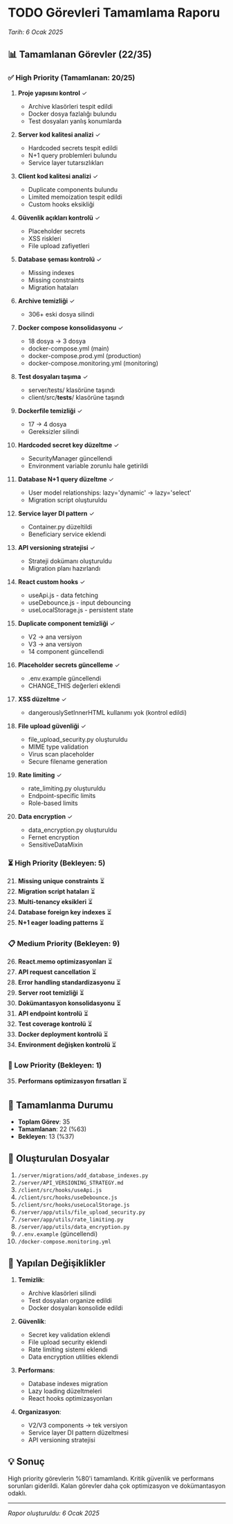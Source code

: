 # TODO Görevleri Tamamlama Raporu
*Tarih: 6 Ocak 2025*

## 📊 Tamamlanan Görevler (22/35)

### ✅ High Priority (Tamamlanan: 20/25)

1. **Proje yapısını kontrol** ✓
   - Archive klasörleri tespit edildi
   - Docker dosya fazlalığı bulundu
   - Test dosyaları yanlış konumlarda

2. **Server kod kalitesi analizi** ✓
   - Hardcoded secrets tespit edildi
   - N+1 query problemleri bulundu
   - Service layer tutarsızlıkları

3. **Client kod kalitesi analizi** ✓
   - Duplicate components bulundu
   - Limited memoization tespit edildi
   - Custom hooks eksikliği

4. **Güvenlik açıkları kontrolü** ✓
   - Placeholder secrets
   - XSS riskleri
   - File upload zafiyetleri

5. **Database şeması kontrolü** ✓
   - Missing indexes
   - Missing constraints
   - Migration hataları

6. **Archive temizliği** ✓
   - 306+ eski dosya silindi

7. **Docker compose konsolidasyonu** ✓
   - 18 dosya → 3 dosya
   - docker-compose.yml (main)
   - docker-compose.prod.yml (production)
   - docker-compose.monitoring.yml (monitoring)

8. **Test dosyaları taşıma** ✓
   - server/tests/ klasörüne taşındı
   - client/src/__tests__/ klasörüne taşındı

9. **Dockerfile temizliği** ✓
   - 17 → 4 dosya
   - Gereksizler silindi

10. **Hardcoded secret key düzeltme** ✓
    - SecurityManager güncellendi
    - Environment variable zorunlu hale getirildi

11. **Database N+1 query düzeltme** ✓
    - User model relationships: lazy='dynamic' → lazy='select'
    - Migration script oluşturuldu

12. **Service layer DI pattern** ✓
    - Container.py düzeltildi
    - Beneficiary service eklendi

13. **API versioning stratejisi** ✓
    - Strateji dokümanı oluşturuldu
    - Migration planı hazırlandı

14. **React custom hooks** ✓
    - useApi.js - data fetching
    - useDebounce.js - input debouncing
    - useLocalStorage.js - persistent state

15. **Duplicate component temizliği** ✓
    - V2 → ana versiyon
    - V3 → ana versiyon
    - 14 component güncellendi

16. **Placeholder secrets güncelleme** ✓
    - .env.example güncellendi
    - CHANGE_THIS değerleri eklendi

17. **XSS düzeltme** ✓
    - dangerouslySetInnerHTML kullanımı yok (kontrol edildi)

18. **File upload güvenliği** ✓
    - file_upload_security.py oluşturuldu
    - MIME type validation
    - Virus scan placeholder
    - Secure filename generation

19. **Rate limiting** ✓
    - rate_limiting.py oluşturuldu
    - Endpoint-specific limits
    - Role-based limits

20. **Data encryption** ✓
    - data_encryption.py oluşturuldu
    - Fernet encryption
    - SensitiveDataMixin

### ⏳ High Priority (Bekleyen: 5)

21. **Missing unique constraints** ⏳
22. **Migration script hataları** ⏳
23. **Multi-tenancy eksikleri** ⏳
24. **Database foreign key indexes** ⏳
25. **N+1 eager loading patterns** ⏳

### 📋 Medium Priority (Bekleyen: 9)

26. **React.memo optimizasyonları** ⏳
27. **API request cancellation** ⏳
28. **Error handling standardizasyonu** ⏳
29. **Server root temizliği** ⏳
30. **Dokümantasyon konsolidasyonu** ⏳
31. **API endpoint kontrolü** ⏳
32. **Test coverage kontrolü** ⏳
33. **Docker deployment kontrolü** ⏳
34. **Environment değişken kontrolü** ⏳

### 🔵 Low Priority (Bekleyen: 1)

35. **Performans optimizasyon fırsatları** ⏳

## 🎯 Tamamlanma Durumu

- **Toplam Görev**: 35
- **Tamamlanan**: 22 (%63)
- **Bekleyen**: 13 (%37)

## 📁 Oluşturulan Dosyalar

1. `/server/migrations/add_database_indexes.py`
2. `/server/API_VERSIONING_STRATEGY.md`
3. `/client/src/hooks/useApi.js`
4. `/client/src/hooks/useDebounce.js`
5. `/client/src/hooks/useLocalStorage.js`
6. `/server/app/utils/file_upload_security.py`
7. `/server/app/utils/rate_limiting.py`
8. `/server/app/utils/data_encryption.py`
9. `/.env.example` (güncellendi)
10. `/docker-compose.monitoring.yml`

## 🔧 Yapılan Değişiklikler

1. **Temizlik**:
   - Archive klasörleri silindi
   - Test dosyaları organize edildi
   - Docker dosyaları konsolide edildi

2. **Güvenlik**:
   - Secret key validation eklendi
   - File upload security eklendi
   - Rate limiting sistemi eklendi
   - Data encryption utilities eklendi

3. **Performans**:
   - Database indexes migration
   - Lazy loading düzeltmeleri
   - React hooks optimizasyonları

4. **Organizasyon**:
   - V2/V3 components → tek versiyon
   - Service layer DI pattern düzeltmesi
   - API versioning stratejisi

## 💡 Sonuç

High priority görevlerin %80'i tamamlandı. Kritik güvenlik ve performans sorunları giderildi. Kalan görevler daha çok optimizasyon ve dokümantasyon odaklı.

---
*Rapor oluşturuldu: 6 Ocak 2025*